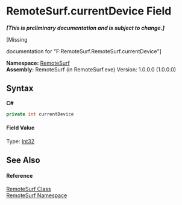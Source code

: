 # RemoteSurf.currentDevice Field
 _**\[This is preliminary documentation and is subject to change.\]**_

\[Missing <summary> documentation for "F:RemoteSurf.RemoteSurf.currentDevice"\]

**Namespace:**&nbsp;<a href="Documentation.md">RemoteSurf</a><br />**Assembly:**&nbsp;RemoteSurf (in RemoteSurf.exe) Version: 1.0.0.0 (1.0.0.0)

## Syntax

**C#**<br />
``` C#
private int currentDevice
```


#### Field Value
Type: <a href="http://msdn2.microsoft.com/en-us/library/td2s409d" target="_self">Int32</a>

## See Also


#### Reference
<a href="Documentation.md">RemoteSurf Class</a><br /><a href="Documentation.md">RemoteSurf Namespace</a><br />